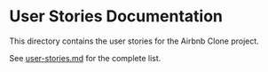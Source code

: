 # User Stories Documentation
This directory contains the user stories for the Airbnb Clone project.

See [user-stories.md](./user-stories.md) for the complete list.
